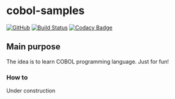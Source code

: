 # cobol-samples
[![GitHub](https://img.shields.io/github/license/mashape/apistatus.svg)](https://github.com/BurhanH/cobol-samples/blob/master/LICENSE)
[![Build Status](https://travis-ci.org/BurhanH/cobol-samples.svg?branch=master)](https://travis-ci.org/BurhanH/cobol-samples)
[![Codacy Badge](https://api.codacy.com/project/badge/Grade/03c8e440b8334a959403f2bc04764474)](https://www.codacy.com/manual/BurhanH/cobol-samples?utm_source=github.com&amp;utm_medium=referral&amp;utm_content=BurhanH/cobol-samples&amp;utm_campaign=Badge_Grade)

## Main purpose

The idea is to learn COBOL programming language. Just for fun!

### How to

Under construction

